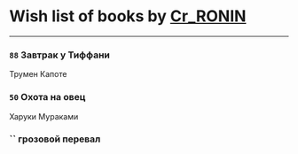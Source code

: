 # Wish list of books by [Cr_RONIN](https://plus.google.com/u/0/112090473416384685204/)
---

### `88` Завтрак у Тиффани
Трумен Капоте

### `50` Охота на овец
Харуки Мураками

### `` грозовой перевал

